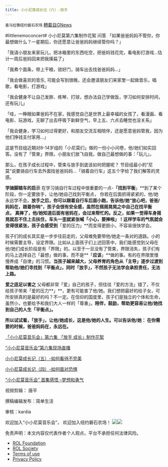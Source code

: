 ```yaml
---
title: 小小尼莫成长记（六）-放手
---
```

`喜马拉雅纽约磐石农场` [轉載自GNews](https://gnews.org/zh-hans/2319248/)

#littlenemoconcert#
小小尼莫第六集制作花絮 问答
「如果爸爸妈妈不管你，你最想做什么？一星期后，你还愿意让爸爸妈妈继续管你吗？」

「我请小朋友来家玩儿，把冰箱里的东西吃空，把爸妈钱花完，看电影打游戏…估计一周后爸妈回来把我揍扁了」

「我煮个面条，带上干粮，锁好门，骑车出去找爸爸妈妈…」

「我会做喜欢的音乐, 可能会写到很晚，还会邀请朋友们来家里一起做音乐，唱歌，看电影，打游戏」

「我会健身不让自己发胖、练琴、打球，想办法自己学做饭，学习如何安排时间，还有玩儿」

「哇，一睁眼如果爸妈不在家，我感觉自己是世界上最幸福的女孩了，看漫画、看电影、玩游戏，无聊了出去呼吸下新鲜空气，早上五、六点去睡觉也没关系」

「我会健身，学习如何过得更好，和朋友交流互相陪伴，还是愿意爸妈管我，因为他们挣钱支付家用…」

这是节目组近期对8-14岁组的「小尼莫们」做的一份小小问卷，他/她们如实回答。没有了「管束」界限，小朋友们放飞自我，做自己最想做的事：「玩儿」。

那么，在孩子成长过程中，管束与放手到底该如何把握呢？ 节目组最小的“尼莫”说要骑自行车去外面找爸爸妈妈…「骑着自行车」这五个字给了我们解答的灵感。

**学骑脚踏车的启示**
在学习骑自行车过程中很重要的一点-**「找到平衡**」**到了某个阶段，你一定要放手，让他/她自己找到平衡点， 你若在后面抓得紧紧的，他/她永远学不会。**放手之后，你可以跟着自行车后面小跑，告诉他/她“放心吧，爸爸/妈妈在，跟着你呐”，孩子会很有安全感，虽然在摇摇晃晃之中自己在找平衡点， 真摔了，他/她知道后面有爸妈在，会过来帮忙的。反之，如果一觉得车身摇晃就忍不住上去扶住，车头一歪就紧张喊「小心，要摔啦」！这样学车的气氛就会变得很紧张，孩子会感受到**「爱的压力」**而变得更胆小，不容易很快学会。

孩子们的成长其实是一步步往前走的，父母难免要带他/她走一条对的道路。小的时候需要主导，设定界限。比如从上面孩子们上述回答中，我们能感觉到父母在他/她们成长阶段是有「界限」的。以至于一旦没有了管束，界限消失，孩子们有的马上选择自己「最想」做的事，而不是**「**应该**」**做的事。有的在界限里慢慢养成「自律」的习惯。**当孩子越来越大，父母养育的角色从「主导」逐步过渡到帮助他/她们寻找到「平衡点」，同时「放手」，不然孩子无法学会承担责任，无法上路。**

**爱之适足以害之**
父母都非常「爱」自己的孩子，但往往「爱的方法」错了，不仅给孩子带来「爱的压力**」**，更有可能害了他/她。我们想把最好的给子女，可所安排真的是最好的吗？不一定。在信仰的国度里，孩子们是独立的个体和生命，虽然小，也要给予和我们大人一样的「尊重」。**陪伴，鼓励，帮助更容易让他/她找到自己的人生「平衡点」。**



**所以试试看，「放手」，让他/她成长，这是他/她的人生。可以告诉他/她： 在你需要的时候，爸爸妈妈在，永远在。**



[「小小尼莫音乐会」第六集 「放手 成长」制作花絮](https://www.gettr.com/post/p14c97d7f3e)

[“小小尼莫音乐会”第六集现场直播](https://www.gettr.com/streaming/p14ke9w1501)

[小小尼莫成长记（五）-如何看待不完美](https://gnews.org/wp-admin/post.php?post=2282510&amp;action=edit&amp;lang=zh-hans)

[小小尼莫成长记（四）-如何面对恐惧](https://gnews.org/zh-hans/2241592/)

[“小小尼莫音乐会” 首集感悟 –梦想和勇气](https://gnews.org/wp-admin/post.php?post=2102597&amp;action=edit&amp;lang=zh-hans)



视频剪辑： 唐平

撰稿编辑发布：简单生活

审核：kardia

欢迎加入“小小尼莫音乐会”， 欢迎加入纽约磐石农场！
![](https://assets.gnews.org/wp-content/uploads/2022/04/1cc16db2-b89e-4dd1-b991-5a6c5792138f-1.jpg)![](https://assets.gnews.org/wp-content/uploads/2022/03/IMG_3856.jpg)
 

免责声明：本文内容仅代表作者个人观点，平台不承担任何法律风险。

- [ROL Foundation](https://rolfoundation.org/)
- [ROL Society](https://rolsociety.org/)
- [Terms of use](https://gnews.org/terms-of-use-3/)
- [Privacy Policy](https://gnews.org/privacy-policy/)
